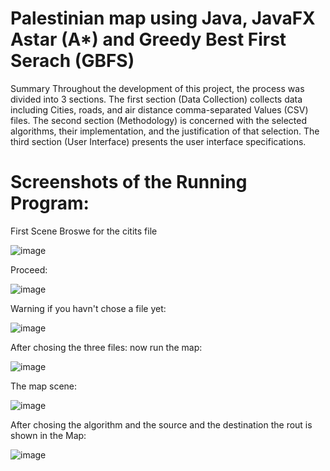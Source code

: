 # Palestinian map using Java, JavaFX Astar (A*) and Greedy Best First Serach (GBFS)
Summary
Throughout the development of this project, the process was divided into 3 sections. The first section (Data Collection) collects data including Cities, roads,
and air distance comma-separated Values (CSV) files. The second section (Methodology) is concerned with the selected algorithms, their implementation, and the justification of that selection. The third section (User Interface) presents the user interface specifications.

# Screenshots of the Running Program: 
First Scene Broswe for the citits file

![image](https://github.com/sondosaabed/AStar_GreedyBFS_Palestine_Map/assets/65151701/9e632d6b-27fd-43f9-940e-21296f2dfde9)

Proceed: 

![image](https://github.com/sondosaabed/AStar_GreedyBFS_Palestine_Map/assets/65151701/36db5c38-b289-4041-917d-b5e62e7c3e48)

Warning if you havn't chose a file yet: 

![image](https://github.com/sondosaabed/AStar_GreedyBFS_Palestine_Map/assets/65151701/6d084716-3536-4cf3-94b0-1aab2d56cb2c)

After chosing the three files: now run the map:

![image](https://github.com/sondosaabed/AStar_GreedyBFS_Palestine_Map/assets/65151701/e429fdbb-dd81-4960-b8c1-ed90389d4c24)

The map scene:

![image](https://github.com/sondosaabed/AStar_GreedyBFS_Palestine_Map/assets/65151701/b1da6de0-7440-4c69-89fb-0082d2475d97)

After chosing the algorithm and the source and the destination the rout is shown in the Map: 

![image](https://github.com/sondosaabed/AStar_GreedyBFS_Palestine_Map/assets/65151701/6e45f4f4-0e42-4c3c-af00-9eeef8f89d24)
